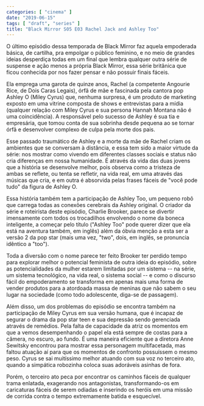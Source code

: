 ```yaml
---
categories: [ "cinema" ]
date: "2019-06-15"
tags: [ "draft", "series" ]
title: "Black Mirror S05 E03 Rachel Jack and Ashley Too"
---
```

O último episódio dessa temporada de Black Mirror faz aquela empoderada
básica, de cartilha, pra empolgar o público feminino, e no meio de
grandes ideias desperdiça todas em um final que lembra qualquer outra
série de suspense e ação menos a própria Black Mirror, essa série
britânica que ficou conhecida por nos fazer pensar e não possuir finais
fáceis.

Ela emprega uma garota de quinze anos, Rachel (a competente Angourie
Rice, de Dois Caras Legais), órfã de mãe e fascinada pela cantora pop
Ashley O (Miley Cyrus) que, nenhuma surpresa, é um produto de marketing
exposto em uma vitrine composta de shows e entrevistas para a mídia
(qualquer relação com Miley Cyrus e sua persona Hannah Montana não é
uma coincidência). A responsável pelo sucesso de Ashley é sua tia e
empresária, que tomou conta de sua sobrinha desde pequena ao se tornar
órfã e desenvolver complexo de culpa pela morte dos pais.

Esse passado traumático de Ashley e a morte da mãe de Rachel criam
os ambientes que se conversam à distância, e essa tem sido a maior
virtude da série: nos mostrar como vivendo em diferentes classes sociais
e status não cria diferenças em nossa humanidade. É através da vida
das duas jovens que a história se desenvolve melhor, pois observa como
a tristeza de ambas se reflete, ou tenta se refletir, na vida real,
em uma através das músicas que cria, e em outra é absorvida pelas
frases fáceis de "você pode tudo" da figura de Ashley O.

Essa história também tem a participação de Ashley Too, um pequeno
robô que carrega todas as conexões cerebrais da Ashley original. O
criador da série e roteirista deste episódio, Charlie Brooker, parece
se divertir imensamente com todos os trocadilhos envolvendo o nome da
boneca inteligente, a começar pelo título ("Ashley Too" pode querer
dizer que ela está na aventura também, em inglês) além da óbvia
menção a esta ser a versão 2 da pop star (mais uma vez, "two", dois,
em inglês, se pronuncia idêntico a "too").

Toda a diversão com o nome parece ter feito Brooker ter perdido tempo
para explorar melhor o potencial feminista de outra ideia do episódio,
sobre as potencialidades da mulher estarem limitadas por um sistema --
na série, um sistema tecnológico, na vida real, o sistema social -- e
como o discurso fácil do empoderamento se transforma em apenas mais uma
forma de vender produtos para a atordoada massa de meninas que não sabem
o seu lugar na sociedade (como todo adolescente, diga-se de passagem).

Além disso, um dos problemas do episódio se encontra também na
participação de Miley Cyrus em sua versão humana, que é incapaz
de segurar o drama da pop star teen e sua depressão sendo gerenciada
através de remédios. Pela falta de capacidade da atriz os momentos
em que a vemos desempenhando o papel ela está sempre de costas para a
câmera, no escuro, ao fundo. É uma maneira eficiente que a diretora
Anne Sewitsky encontrou para mostrar essa personagem multifacetada, mas
faltou atuação aí para que os momentos de confronto possuíssem o mesmo
peso. Cyrus se sai muitíssimo melhor atuando com sua voz no terceiro ato,
quando a simpática robozinha coloca suas adoráveis asinhas de fora.

Porém, o terceiro ato peca por encontrar os caminhos fáceis de
qualquer trama enlatada, exagerando nos antagonistas, transformando-os
em caricaturas fáceis de serem odiadas e inserindo os heróis em uma
missão de corrida contra o tempo extremamente batida e esquecível.
